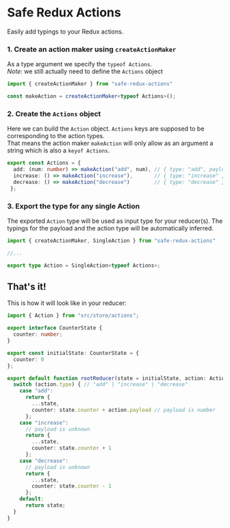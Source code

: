 # Safe Redux Actions

Easily add typings to your Redux actions.

### 1. Create an action maker using `createActionMaker`

As a type argument we specify the `typeof Actions`.  
*Note:* we still actually need to define the `Actions` object
```ts
import { createActionMaker } from "safe-redux-actions"

const makeAction = createActionMaker<typeof Actions>();

```
### 2. Create the `Actions` object

Here we can build the `Action` object. `Actions` keys are supposed to be corresponding to the action types.  
That means the action maker `makeAction` will only allow as an argument a string which is also a `keyof Actions`.


```ts
export const Actions = {
  add: (num: number) => makeAction("add", num), // { type: "add", payload: num }
  increase: () => makeAction("increase"),       // { type: "increase" }
  decrease: () => makeAction("decrease")        // { type: "decrease" }
 };
```

### 3. Export the type for any single Action
The exported `Action` type will be used as input type for your reducer(s).
The typings for the payload and the action type will be automatically inferred.


```ts
import { createActionMaker, SingleAction } from "safe-redux-actions"

//...

export type Action = SingleAction<typeof Actions>;

```

## That's it!

This is how it will look like in your reducer:

```ts
import { Action } from "src/store/actions";

export interface CounterState {
  counter: number;
}

export const initialState: CounterState = {
  counter: 0
};

export default function rootReducer(state = initialState, action: Action) {
  switch (action.type) { // "add" | "increase" | "decrease"
    case "add":
      return {
        ...state,
        counter: state.counter + action.payload // payload is number
      };
    case "increase":
      // payload is unknown
      return {
        ...state,
        counter: state.counter + 1
      };
    case "decrease":
      // payload is unknown
      return {
        ...state,
        counter: state.counter - 1
      };
    default:
      return state;
  }
}
```


